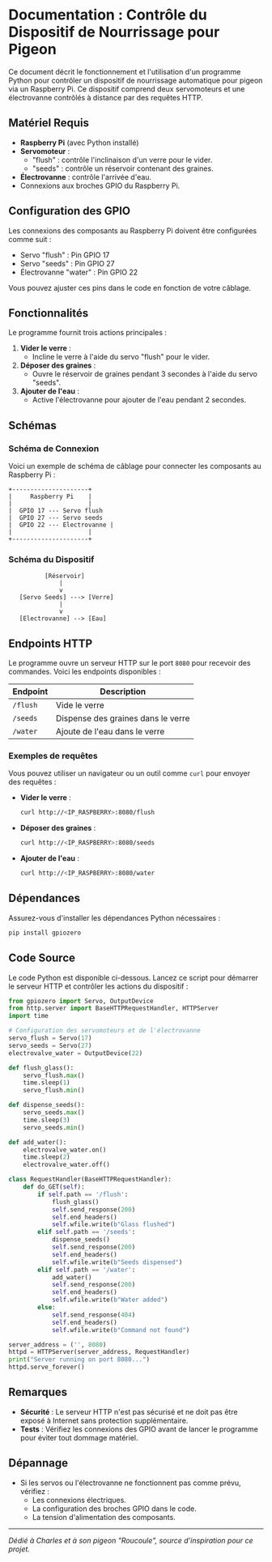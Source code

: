 # Documentation : Contrôle du Dispositif de Nourrissage pour Pigeon

Ce document décrit le fonctionnement et l'utilisation d'un programme Python pour contrôler un dispositif de nourrissage automatique pour pigeon via un Raspberry Pi. Ce dispositif comprend deux servomoteurs et une électrovanne contrôlés à distance par des requêtes HTTP.

## Matériel Requis
- **Raspberry Pi** (avec Python installé)
- **Servomoteur** :
  - "flush" : contrôle l'inclinaison d'un verre pour le vider.
  - "seeds" : contrôle un réservoir contenant des graines.
- **Électrovanne** : contrôle l'arrivée d'eau.
- Connexions aux broches GPIO du Raspberry Pi.

## Configuration des GPIO
Les connexions des composants au Raspberry Pi doivent être configurées comme suit :
- Servo "flush" : Pin GPIO 17
- Servo "seeds" : Pin GPIO 27
- Électrovanne "water" : Pin GPIO 22

Vous pouvez ajuster ces pins dans le code en fonction de votre câblage.

## Fonctionnalités
Le programme fournit trois actions principales :

1. **Vider le verre** :
   - Incline le verre à l'aide du servo "flush" pour le vider.
2. **Déposer des graines** :
   - Ouvre le réservoir de graines pendant 3 secondes à l'aide du servo "seeds".
3. **Ajouter de l'eau** :
   - Active l'électrovanne pour ajouter de l'eau pendant 2 secondes.

## Schémas
### Schéma de Connexion
Voici un exemple de schéma de câblage pour connecter les composants au Raspberry Pi :

```plaintext
+---------------------+
|     Raspberry Pi    |
|                     |
|  GPIO 17 --- Servo flush  
|  GPIO 27 --- Servo seeds  
|  GPIO 22 --- Electrovanne |
|                     |
+---------------------+
```

### Schéma du Dispositif
```plaintext
          [Réservoir]
              |
              v
   [Servo Seeds] ---> [Verre]
              |
              v
   [Electrovanne] --> [Eau]
```

## Endpoints HTTP
Le programme ouvre un serveur HTTP sur le port `8080` pour recevoir des commandes. Voici les endpoints disponibles :

| Endpoint   | Description                          |
|------------|--------------------------------------|
| `/flush`   | Vide le verre                        |
| `/seeds`   | Dispense des graines dans le verre   |
| `/water`   | Ajoute de l'eau dans le verre        |

### Exemples de requêtes
Vous pouvez utiliser un navigateur ou un outil comme `curl` pour envoyer des requêtes :

- **Vider le verre** :
  ```bash
  curl http://<IP_RASPBERRY>:8080/flush
  ```
- **Déposer des graines** :
  ```bash
  curl http://<IP_RASPBERRY>:8080/seeds
  ```
- **Ajouter de l'eau** :
  ```bash
  curl http://<IP_RASPBERRY>:8080/water
  ```

## Dépendances
Assurez-vous d'installer les dépendances Python nécessaires :

```bash
pip install gpiozero
```

## Code Source
Le code Python est disponible ci-dessous. Lancez ce script pour démarrer le serveur HTTP et contrôler les actions du dispositif :

```python
from gpiozero import Servo, OutputDevice
from http.server import BaseHTTPRequestHandler, HTTPServer
import time

# Configuration des servomoteurs et de l'électrovanne
servo_flush = Servo(17)
servo_seeds = Servo(27)
electrovalve_water = OutputDevice(22)

def flush_glass():
    servo_flush.max()
    time.sleep(1)
    servo_flush.min()

def dispense_seeds():
    servo_seeds.max()
    time.sleep(3)
    servo_seeds.min()

def add_water():
    electrovalve_water.on()
    time.sleep(2)
    electrovalve_water.off()

class RequestHandler(BaseHTTPRequestHandler):
    def do_GET(self):
        if self.path == '/flush':
            flush_glass()
            self.send_response(200)
            self.end_headers()
            self.wfile.write(b"Glass flushed")
        elif self.path == '/seeds':
            dispense_seeds()
            self.send_response(200)
            self.end_headers()
            self.wfile.write(b"Seeds dispensed")
        elif self.path == '/water':
            add_water()
            self.send_response(200)
            self.end_headers()
            self.wfile.write(b"Water added")
        else:
            self.send_response(404)
            self.end_headers()
            self.wfile.write(b"Command not found")

server_address = ('', 8080)
httpd = HTTPServer(server_address, RequestHandler)
print("Server running on port 8080...")
httpd.serve_forever()
```

## Remarques
- **Sécurité** : Le serveur HTTP n'est pas sécurisé et ne doit pas être exposé à Internet sans protection supplémentaire.
- **Tests** : Vérifiez les connexions des GPIO avant de lancer le programme pour éviter tout dommage matériel.

## Dépannage
- Si les servos ou l'électrovanne ne fonctionnent pas comme prévu, vérifiez :
  - Les connexions électriques.
  - La configuration des broches GPIO dans le code.
  - La tension d'alimentation des composants.

---

*Dédié à Charles et à son pigeon "Roucoule", source d'inspiration pour ce projet.*

